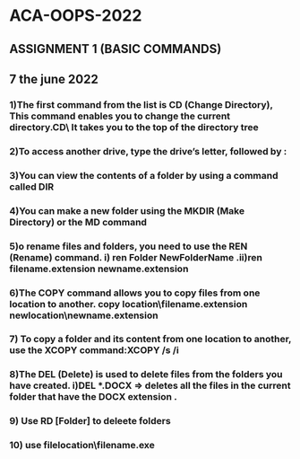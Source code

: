 # ACA-OOPS-2022
## ASSIGNMENT 1 (BASIC  COMMANDS)
## 7 the june 2022 
### 1)The first command from the list is CD (Change Directory), This command enables you to change the current directory.CD\ It takes you to the top of the directory tree
### 2)To access another drive, type the drive’s letter, followed by :
### 3)You can view the contents of a folder by using a command called DIR
### 4)You can make a new folder using the MKDIR (Make Directory) or the MD command
### 5)o rename files and folders, you need to use the REN (Rename) command. i) ren Folder NewFolderName .ii)ren filename.extension newname.extension
### 6)The COPY command allows you to copy files from one location to another. copy location\filename.extension newlocation\newname.extension 
### 7) To copy a folder and its content from one location to another, use the XCOPY command:XCOPY /s /i 
### 8)The DEL (Delete) is used to delete files from the folders you have created. i)DEL *.DOCX => deletes all the files in the current folder that have the DOCX extension .
### 9) Use RD [Folder] to deleete folders
### 10) use filelocation\filename.exe


